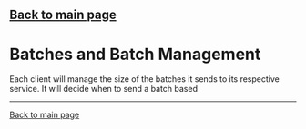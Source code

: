 [Back to main page](https://g-farrow.github.io/boto3_batch_utils)
---------------------------

# Batches and Batch Management
Each client will manage the size of the batches it sends to its respective service. It will decide when to send a batch 
based


---------------------------
[Back to main page](https://g-farrow.github.io/boto3_batch_utils)